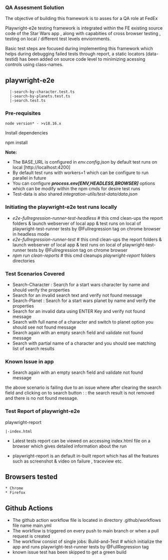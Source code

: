 ### QA Assesment Solution 
The objective of building this framework is to asses for a QA role at FedEx

Playwright-e2e testing framework is integrated within the FE existing source code of the Star Wars app , along with capabities of cross browser testing , testing on local / different test levels enviornments.

Basic test steps are focused during implementing this framework which helps during debugging failed tests through report, a static locators (data-testid) has been added on source code level to minimizing acessing controls using class-names.

## playwright-e2e

      |-search-by-character.test.ts
      |-search-by-planets.test.ts
      |-search.test.ts      

### **Pre-requisites**
	node version* - >v18.16.x
 
  Install dependencies 

  npm install

  **Note:** 
 * The BASE_URL is configured in *env.config.json* by default test runs on local [http://localhost:4200]
 * By default test runs with workers=1 which can be configure to run parallel in future
 * You can configure ***process.env[ENV,HEADLESS,BROWSER]*** options which can be modify within the npm cmds for desire test runs
 * Test-data is also shared *integration-utils/test-data/data.json* 

### Initiating the playwright-e2e test runs locally

  * *e2e-fullregression-runner-test-headless*  # this cmd clean-ups the report folders & launch webserver of local app & test runs on local of playwright-test-runner tests by @Fullregression tag on chrome browser in headless mode 
  * *e2e-fullregression-runner-test*  # this cmd clean-ups the report folders & launch webserver of local app & test runs on local of playwright-test-runner tests by @Fullregression tag on chrome browser
  * *npm run clean-reports* # this cmd cleanups *playwright-report* folders directories
  
### Test Scenarios Covered

* Search-Character : Search for a start wars character by name and should verify the properties
* Search for an invalid search text and verify not found message
* Search-Planet : Search for a start wars planet by name and verify the properties
* Search for an invalid data using ENTER Key and verify not found message
* Search with full name of a character and switch to planet option you should see not found message
* Search again with an empty search field and validate not found message
* Search with partial name of a character and you should see matching list of search results

### Known Issue in app 

* Search again with an empty search field and validate not found message

the above scenario is failing due to an issue where after clearing the search field and clicking on to search button : : the search result is not removed and there is no not found message.

### Test Report of playwright-e2e
  playwright-report

    |-index.html

* Latest tests report can be viewed on accessing index.html file on a browser which gives detailed information about the run

* playwright-report is an default in-built report which has all the features such as screenshot & video on failure , traceview etc.

## Browsers tested 
	* Chrome 
	* Firefox

## Github Actions
- The github action workflow file is located in directory .github/workflows file name main.yml
- The workflow is triggered on every push to main branch or when a pull request is created 
- The workflow consist of single jobs: Build-and-Test # which initialize the app and runs playwright-test-runner tests by @FullRegression tag
- known issue test has been skipped to get a green build